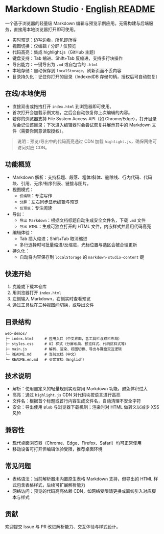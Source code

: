 # Markdown Studio  ·  [English README](README.en.md)

一个基于浏览器的轻量级 Markdown 编辑与预览示例应用。无需构建与后端服务，直接用本地浏览器打开即可使用。

- 实时预览：边写边看，所见即所得
- 视图切换：仅编辑 / 分屏 / 仅预览
- 代码高亮：集成 highlight.js（GitHub 主题）
- 键盘支持：Tab 缩进、Shift+Tab 反缩进，支持多行块操作
- 导出能力：一键导出为 `.md` 或自包含的 `.html`
- 本地存储：自动保存到 `localStorage`，刷新页面不丢内容
- 目录持久化：记住你打开的目录（IndexedDB 存储句柄，授权后可自动恢复）

## 在线/本地使用

- 直接双击或拖拽打开 `index.html` 到浏览器即可使用。
- 首次打开会加载示例文档，之后会自动恢复你上次编辑的内容。
- 若你的浏览器支持 File System Access API（如 Chrome/Edge），打开目录后会记住该目录；下次进入编辑器时会尝试恢复并展示其中的 Markdown 文件（需要你同意读取授权）。

> 说明：预览/导出中的代码高亮通过 CDN 加载 `highlight.js`，确保网络可访问对应 CDN。

## 功能概览

- Markdown 解析：支持标题、段落、粗体/斜体、删除线、行内代码、代码块、引用、无序/有序列表、链接与图片。
- 视图模式：
  - `仅编辑`：专注写作
  - `分屏`：左右同步显示编辑与预览
  - `仅预览`：专注阅读
- 导出：
  - `导出 Markdown`：根据文档标题自动生成安全文件名，下载 `.md` 文件
  - `导出 HTML`：生成可独立打开的 HTML 文件，内嵌样式并启用代码高亮
- 编辑体验：
  - Tab 插入缩进；Shift+Tab 取消缩进
  - 多行选择时可批量缩进/反缩进，光标位置与选区会被合理更新
- 持久化：
  - 自动将内容保存到 `localStorage` 的 `markdown-studio-content` 键

## 快速开始

1. 克隆或下载本仓库
2. 用浏览器打开 `index.html`
3. 左侧输入 Markdown，右侧实时查看预览
4. 通过工具栏在三种视图间切换，或导出文件

## 目录结构

```
web-demos/
├─ index.html     # 应用入口（中文界面，含工具栏与双栏布局）
├─ styles.css     # UI 样式（分屏布局、预览样式、代码区样式等）
├─ main.js        # 解析、渲染、视图切换、导出与键盘交互逻辑
└─ README.md      # 当前文档（中文）
└─ README.en.md   # 英文文档（English）
```

## 技术说明

- 解析：使用自定义的轻量规则实现常用 Markdown 功能，避免体积过大
- 高亮：通过 `highlight.js` CDN 对代码块按语言进行高亮
- 文件名：根据首个标题或首行内容生成文件名，自动清理不安全字符
- 安全：导出使用 `Blob` 与浏览器下载机制；渲染时对 HTML 做转义以减少 XSS 风险

## 兼容性

- 现代桌面浏览器（Chrome、Edge、Firefox、Safari）均可正常使用
- 移动设备可打开但编辑体验受限，推荐桌面环境

## 常见问题

- 表格语法：当前解析器未内置原生表格 Markdown 支持，但导出的 HTML 样式包含表格样式，后续可扩展解析能力
- 网络访问：预览的代码高亮依赖 CDN，如网络受限请更换或离线引入对应脚本与样式

## 贡献

欢迎提交 Issue 与 PR 改进解析能力、交互体验与样式设计。

